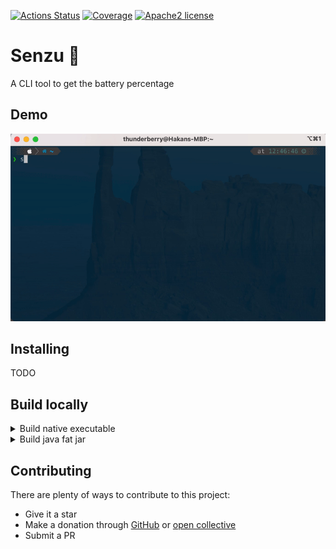 [![Actions Status](https://github.com/Hakky54/senzu/workflows/Build/badge.svg)](https://github.com/Hakky54/senzu/actions)
[![Coverage](https://sonarcloud.io/api/project_badges/measure?project=io.github.hakky54%3Asenzu&metric=coverage)](https://sonarcloud.io/dashboard?id=io.github.hakky54%3Asenzu)
[![Apache2 license](https://img.shields.io/badge/license-Aache2.0-blue.svg)](https://github.com/Hakky54/sslcontext-kickstart/blob/master/LICENSE)

# Senzu 🫘
A CLI tool to get the battery percentage

## Demo
![alt text](https://github.com/Hakky54/senzu/blob/master/images/demo.gif?raw=true)

## Installing

TODO

## Build locally
<details>
  <summary>Build native executable</summary>

  **Minimum requirements:**
  1. GraalVM 17 with Native Image
  2. Maven
  3. Terminal
  
  **Additional OS specific requirements**
  - Linux: `sudo apt-get update && sudo apt-get install build-essential libz-dev zlib1g-dev -y`
  - Mac: `xcode-select --install`
  - Windows: Visual Studio app
  
  ```text
  mvn clean install -Pnative-image \
   && ./target/senzu
  ```
  
  The os native executable binary will be available under the target directory having the file name `senzu`

</details>

<details>
  <summary>Build java fat jar</summary>

  **Minimum requirements:**
  1. Java 8
  2. Maven
  3. Terminal

  ```text
  mvn clean install \
   && java -jar target/senzu.jar
  ```

  The fat jar will be available under the target directory having the file name `senzu.jar`

</details>

## Contributing

There are plenty of ways to contribute to this project:

* Give it a star
* Make a donation through [GitHub](https://github.com/sponsors/Hakky54) or [open collective](https://opencollective.com/hakky54)
* Submit a PR
